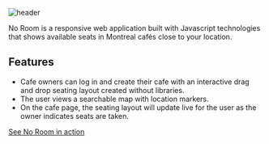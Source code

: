![header](https://user-images.githubusercontent.com/48534100/58969017-fce7e700-8784-11e9-8236-2cc567b04bb1.png)


No Room is a responsive web application built with Javascript technologies that shows available seats in Montreal cafés 
close to your location. 

## Features

- Cafe owners can log in and create their cafe with an interactive drag and drop seating layout created without libraries. 
- The user views a searchable map with location markers.
- On the cafe page, the seating layout will update live for the user as the owner indicates seats are taken. 

[See No Room in action](http://unbouncepages.com/noroom/)
